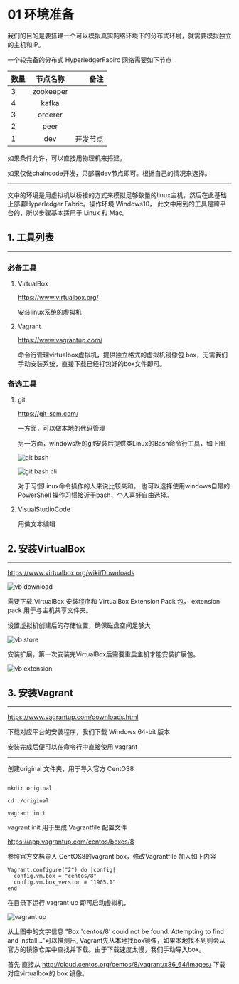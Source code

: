 
# 01 环境准备


我们的目的是要搭建一个可以模拟真实网络环境下的分布式环境，就需要模拟独立的主机和IP。

一个较完备的分布式 HyperledgerFabirc 网络需要如下节点

数量|节点名称|备注
--|:--:|--:
3 |  zookeeper
4 | kafka
3 | orderer
2 | peer
1 | dev | 开发节点

如果条件允许，可以直接用物理机来搭建。

如果仅做chaincode开发，只部署dev节点即可。根据自己的情况来选择。

---

文中的环境是用虚拟机以桥接的方式来模拟足够数量的linux主机，然后在此基础上部署Hyperledger Fabric。操作环境 Windows10， 此文中用到的工具是跨平台的，所以步骤基本适用于 Linux 和 Mac。


## 1. 工具列表
---

### 必备工具

1. VirtualBox

    https://www.virtualbox.org/

    安装linux系统的虚拟机

2. Vagrant

    https://www.vagrantup.com/

    命令行管理virtualbox虚拟机，提供独立格式的虚拟机镜像包 box，无需我们手动安装系统，直接下载已经打包好的box文件即可。




### 备选工具

1. git

    https://git-scm.com/ 

    一方面，可以做本地的代码管理

    另一方面，windows版的git安装后提供类Linux的Bash命令行工具，如下图

    ![git bash](./images/01_gitbash.png)

    ![git bash cli](./images/01_gitbashcli.png)

    对于习惯Linux命令操作的人来说比较亲和。
    也可以选择使用windows自带的 PowerShell 操作习惯接近于bash，个人喜好自由选择。


2. VisualStudioCode

    用做文本编辑


## 2. 安装VirtualBox
---

https://www.virtualbox.org/wiki/Downloads

![vb download](./images/01_vbdownload.png)


需要下载 VirtualBox 安装程序和 VirtualBox Extension Pack 包， extension pack 用于与主机共享文件夹。

设置虚拟机创建后的存储位置，确保磁盘空间足够大

![vb store](./images/01_vbglobalset.png)


安装扩展，第一次安装完VirtualBox后需要重启主机才能安装扩展包。

![vb extension](./images/01_vbextset.png)



## 3. 安装Vagrant
---


https://www.vagrantup.com/downloads.html

下载对应平台的安装程序，我们下载 Windows 64-bit 版本

安装完成后便可以在命令行中直接使用  vagrant


---


创建original 文件夹，用于导入官方 CentOS8

```

mkdir original

cd ./original

vagrant init

```

vagrant init 用于生成 Vagrantfile 配置文件


https://app.vagrantup.com/centos/boxes/8


参照官方文档导入 CentOS8的vagrant box，修改Vagrantfile 加入如下内容

```
Vagrant.configure("2") do |config|
  config.vm.box = "centos/8"
  config.vm.box_version = "1905.1"
end
```

在目录下运行 vagrant up 即可启动虚拟机，


![vagrant up](./images/01_vagrantup.png)


从上图中的文字信息 "Box 'centos/8' could not be found. Attempting to find and install..."可以推测出, Vagrant先从本地找box镜像，如果本地找不到则会从官方的镜像仓库中查找并下载。由于下载速度太慢，我们手动导入box。

首先 直接从 http://cloud.centos.org/centos/8/vagrant/x86_64/images/ 下载对应virtualbox的 box 镜像。



